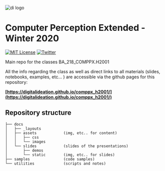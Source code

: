 ![di logo](https://github.com/digitalideation/comppx_h2001/blob/master/docs/assets/images/di-logo-small.jpg?raw=true "di logo")


# Computer Perception Extended - Winter 2020

[![MIT License](https://img.shields.io/badge/license-MIT-blue.svg)](http://opensource.org/licenses/MIT)
[![Twitter](https://img.shields.io/twitter/url/https/github.com/webslides/webslides.svg?style=social)](https://twitter.com/digideation)

Main repo for the classes BA_218_COMPPX.H2001

All the info regarding the class as well as direct links to all materials (slides, notebooks, examples, etc... ) are accessible via the github pages for this repository: 

**[https://digitalideation.github.io/comppx_h2001/](https://digitalideation.github.io/comppx_h2001/)**

## Repository structure

```
├── docs
│   ├── _layouts
│   ├── assets            (img, etc.. for content)
│   │   ├── css
│   │   └── images
│   └── slides            (slides of the presentations)
│       ├── demos
│       └── static        (img, etc.. for slides)
├── samples               (code samples) 
└── utilities             (scripts and notes)
```